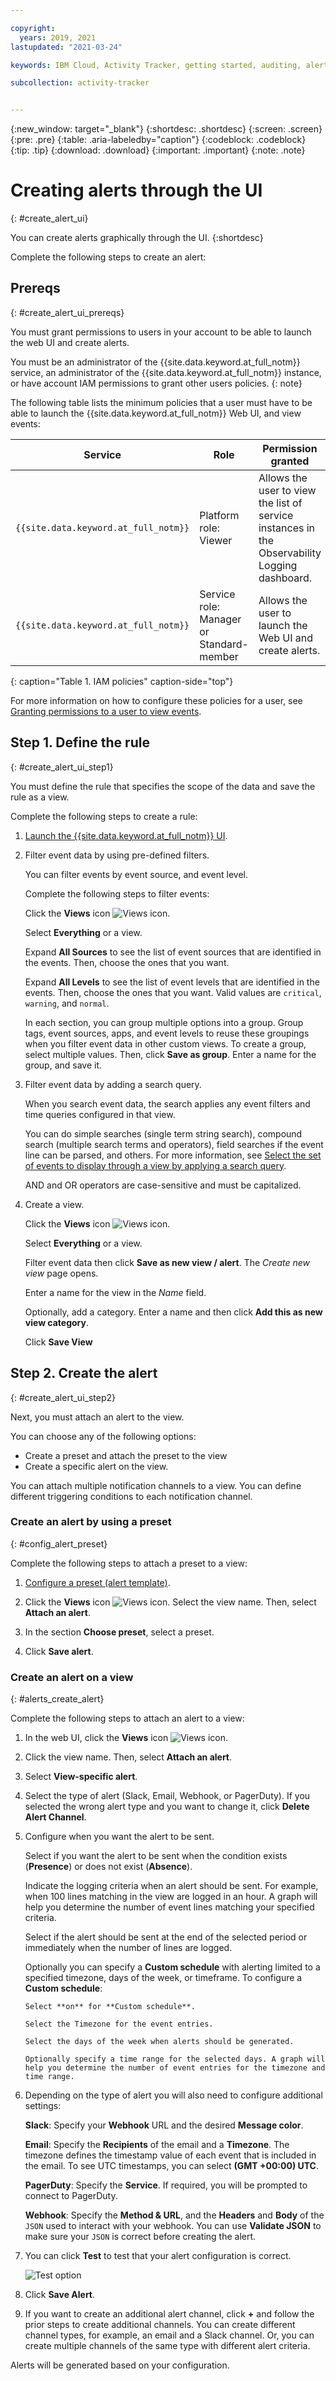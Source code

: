 ```yaml
---

copyright:
  years: 2019, 2021
lastupdated: "2021-03-24"

keywords: IBM Cloud, Activity Tracker, getting started, auditing, alerts, create

subcollection: activity-tracker


---
```


{:new_window: target="_blank"}
{:shortdesc: .shortdesc}
{:screen: .screen}
{:pre: .pre}
{:table: .aria-labeledby="caption"}
{:codeblock: .codeblock}
{:tip: .tip}
{:download: .download}
{:important: .important}
{:note: .note}

 
# Creating alerts through the UI
{: #create_alert_ui}

You can create alerts graphically through the UI.
{:shortdesc}


Complete the following steps to create an alert:


## Prereqs
{: #create_alert_ui_prereqs}

You must grant permissions to users in your account to be able to launch the web UI and create alerts.

You must be an administrator of the {{site.data.keyword.at_full_notm}} service, an administrator of the {{site.data.keyword.at_full_notm}} instance, or have account IAM permissions to grant other users policies.
{: note}

The following table lists the minimum policies that a user must have to be able to launch the {{site.data.keyword.at_full_notm}} Web UI, and view events:

| Service                               | Role                      | Permission granted            |
|---------------------------------------|---------------------------|-------------------------------|  
| `{{site.data.keyword.at_full_notm}} ` | Platform role: Viewer     | Allows the user to view the list of service instances in the Observability Logging dashboard. |
| `{{site.data.keyword.at_full_notm}} ` | Service role: Manager or Standard-member      | Allows the user to launch the Web UI and create alerts.  |
{: caption="Table 1. IAM policies" caption-side="top"} 

For more information on how to configure these policies for a user, see [Granting permissions to a user to view events](/docs/activity-tracker?topic=activity-tracker-iam_view_events).


## Step 1. Define the rule
{: #create_alert_ui_step1}

You must define the rule that specifies the scope of the data and save the rule as a view. 

Complete the following steps to create a rule:

1. [Launch the {{site.data.keyword.at_full_notm}} UI](/docs/activity-tracker?topic=activity-tracker-launch).
2. Filter event data by using pre-defined filters.

    You can filter events by event source, and event level. 

    Complete the following steps to filter events:

    Click the **Views** icon ![Views icon](images/views.png "Views icon").

    Select **Everything** or a view.

    Expand **All Sources** to see the list of event sources that are identified in the events. Then, choose the ones that you want.

    Expand **All Levels** to see the list of event levels that are identified in the events. Then, choose the ones that you want. Valid values are `critical`, `warning`, and `normal`.

    In each section, you can group multiple options into a group. Group tags, event sources, apps, and event levels to reuse these groupings when you filter event data in other custom views. To create a group, select multiple values. Then, click **Save as group**. Enter a name for the group, and save it.

3. Filter event data by adding a search query.

    When you search event data, the search applies any event filters and time queries configured in that view.

    You can do simple searches (single term string search), compound search (multiple search terms and operators), field searches if the event line can be parsed, and others. For more information, see [Select the set of events to display through a view by applying a search query](/docs/activity-tracker?topic=activity-tracker-views#views_step2).

    AND and OR operators are case-sensitive and must be capitalized.

4. Create a view.

    Click the **Views** icon ![Views icon](images/views.png "Views icon").

    Select **Everything** or a view.

    Filter event data then click **Save as new view / alert**. The *Create new view* page opens.

    Enter a name for the view in the *Name* field.

    Optionally, add a category. Enter a name and then click **Add this as new view category**.

    Click **Save View**


## Step 2. Create the alert
{: #create_alert_ui_step2}

Next, you must attach an alert to the view. 

You can choose any of the following options:
- Create a preset and attach the preset to the view
- Create a specific alert on the view.

You can attach multiple notification channels to a view. You can define different triggering conditions to each notification channel.

### Create an alert by using a preset
{: #config_alert_preset}

Complete the following steps to attach a preset to a view:

1. [Configure a preset (alert template)](/docs/activity-tracker?topic=activity-tracker-create_preset_ui).

2. Click the **Views** icon ![Views icon](images/views.png "Views icon"). Select the view name. Then, select **Attach an alert**.

3. In the section **Choose preset**, select a preset. 

4. Click **Save alert**. 




###  Create an alert on a view
{: #alerts_create_alert}

Complete the following steps to attach an alert to a view:

1. In the web UI, click the **Views** icon ![Views icon](images/views.png "Views icon").
2. Click the view name. Then, select **Attach an alert**.
3. Select **View-specific alert**.
4. Select the type of alert (Slack, Email, Webhook, or PagerDuty).  If you selected the wrong alert type and you want to change it, click **Delete Alert Channel**.
5. Configure when you want the alert to be sent.

   Select if you want the alert to be sent when the condition exists (**Presence**) or does not exist (**Absence**).
   
   Indicate the logging criteria when an alert should be sent.  For example, when 100 lines matching in the view are logged in an hour.  A graph will help you determine the number of event lines matching your specified criteria.
   
   Select if the alert should be sent at the end of the selected period or immediately when the number of lines are logged.
   
   Optionally you can specify a **Custom schedule** with alerting limited to a specified timezone, days of the week, or timeframe. To configure a **Custom schedule**:
      
       Select **on** for **Custom schedule**.

       Select the Timezone for the event entries. 

       Select the days of the week when alerts should be generated.

       Optionally specify a time range for the selected days. A graph will help you determine the number of event entries for the timezone and time range.
       
6. Depending on the type of alert you will also need to configure additional settings:

    **Slack**:  Specify your **Webhook** URL and the desired **Message color**.

    **Email**: Specify the **Recipients** of the email and a **Timezone**. The timezone defines the timestamp value of each event that is included in the email. To see UTC timestamps, you can select **(GMT +00:00) UTC**. 

    **PagerDuty**: Specify the **Service**.  If required, you will be prompted to connect to PagerDuty.

    **Webhook**: Specify the **Method & URL**, and the **Headers** and **Body** of the `JSON` used to interact with your webhook.  You can use **Validate JSON** to make sure your `JSON` is correct before creating the alert.

7. You can click **Test** to test that your alert configuration is correct.

    ![Test option](images/alert_test.png "Example diaevent showing Test option")

8. Click **Save Alert**.

9. If you want to create an additional alert channel, click **+** and follow the prior steps to create additional channels.  You can create different channel types, for example, an email and a Slack channel.  Or, you can create multiple channels of the same type with different alert criteria.

Alerts will be generated based on your configuration.


